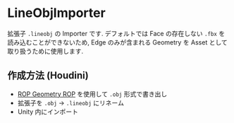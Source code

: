 ﻿# LineObjImporter

拡張子 `.lineobj` の Importer です. デフォルトでは Face の存在しない `.fbx` を読み込むことができないため, Edge のみが含まれる Geometry を Asset
として取り扱うために使用します.

## 作成方法 (Houdini)

- [ROP Geometry ROP](https://www.sidefx.com/docs/houdini/nodes/out/geometry.html) を使用して `.obj` 形式で書き出し
- 拡張子を `.obj` -> `.lineobj` にリネーム
- Unity 内にインポート